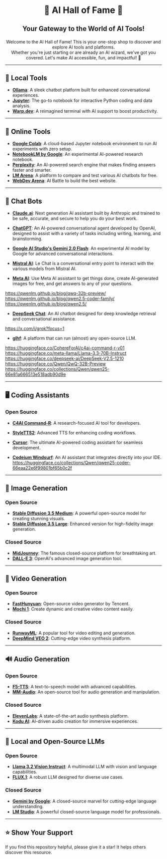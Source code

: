 # <p align="center">🌟 AI Hall of Fame 🌟</p>
## <p align="center">Your Gateway to the World of AI Tools!</p> 

<p align="center">Welcome to the AI Hall of Fame! This is your one-stop shop to discover and explore AI tools and platforms.<br> Whether you're just starting or are already an AI wizard, we've got you covered. Let's make AI accessible, fun, and impactful! 🚀</p>

---

## 🧠 Local Tools

- [**Ollama**](https://ollama.ai/): A sleek chatbot platform built for enhanced conversational experiences.
- [**Jupyter**](https://jupyter.org/): The go-to notebook for interactive Python coding and data analysis.
- [**Warp.dev**](https://www.warp.dev/): A reimagined terminal with AI support to boost productivity.

---

## 🧠 Online Tools

- [**Google Colab**](https://colab.research.google.com/): A cloud-based Jupyter notebook environment to run AI experiments with zero setup.
- [**NotebookLM by Google**](https://notebooklm.google/): An experimental AI-powered research notebook.
- [**Perplexity**](https://www.perplexity.ai/): An AI-powered search engine that makes finding answers faster and smarter.
- [**LM Arena**](https://lmarena.ai/): A platform to compare and test various AI chatbots for free.
- [**WebDev Arena**](https://web.lmarena.ai/): AI Battle to build the best website.

---

## 💬 Chat Bots
- [**Claude.ai**](https://claude.ai/new): Next generation AI assistant built by Anthropic and trained to be safe, accurate, and secure to help you do your best work.
- [**ChatGPT**](https://chatgpt.com/): An AI-powered conversational agent developed by OpenAI, designed to assist with a variety of tasks including writing, learning, and brainstorming.

- [**Google AI Studio's Gemini 2.0 Flash**](https://aistudio.google.com/app/prompts/new_chat?instructions=lmsys-1121&model=gemini-2.0-flash-thinking-exp-1219): An experimental AI model by Google for advanced conversational interactions.
- [**Mistral AI**](https://chat.mistral.ai/chat): Le Chat is a conversational entry point to interact with the various models from Mistral AI.

- [**Meta AI**](https://www.meta.ai/): Use Meta AI assistant to get things done, create AI-generated images for free, and get answers to any of your questions.


https://qwenlm.github.io/blog/qwq-32b-preview/
https://qwenlm.github.io/blog/qwen2.5-coder-family/
https://qwenlm.github.io/blog/qwen2.5/


- [**DeepSeek Chat**](https://chat.deepseek.com/): An AI chatbot designed for deep knowledge retrieval and conversational assistance.


https://x.com/i/grok?focus=1


- [**glhf**](https://glhf.chat/chat/create): A platform that can run (almost) any open-source LLM.



https://huggingface.co/CohereForAI/c4ai-command-r-v01
https://huggingface.co/meta-llama/Llama-3.3-70B-Instruct
https://huggingface.co/deepseek-ai/DeepSeek-V2.5-1210
https://huggingface.co/Qwen/QwQ-32B-Preview
https://huggingface.co/collections/Qwen/qwen25-66e81a666513e518adb90d9e

---

## 🖥️ Coding Assistants
### Open Source
- [**C4AI Command-R**](https://huggingface.co/CohereForAI/c4ai-command-r-08-2024): A research-focused AI tool for developers.
- [**StyleTTS2**](https://github.com/yl4579/StyleTTS2): Advanced TTS for enhancing coding workflows.

- [**Cursor**](https://www.cursor.com/): The ultimate AI-powered coding assistant for seamless development.
- [**Codeium Windsurf**](https://codeium.com/windsurf): An AI assistant that integrates directly into your IDE.
https://huggingface.co/collections/Qwen/qwen25-coder-66eaa22e6f99801bf65b0c2f

---

## 🎨 Image Generation
### Open Source
- [**Stable Diffusion 3.5 Medium**](https://huggingface.co/stabilityai/stable-diffusion-3.5-medium): A powerful open-source model for creating stunning visuals.
- [**Stable Diffusion 3.5 Large**](https://huggingface.co/stabilityai/stable-diffusion-3.5-large): Enhanced version for high-fidelity image generation.

### Closed Source
- [**MidJourney**](https://www.midjourney.com/): The famous closed-source platform for breathtaking art.
- [**DALL-E 3**](https://openai.com/dall-e): OpenAI's advanced image generation tool.

---

## 🎥 Video Generation
### Open Source
- [**FastHunyuan**](https://huggingface.co/FastVideo/FastHunyuan): Open-source video generator by Tencent.
- [**Mochi 1**](https://huggingface.co/genmo/mochi-1-preview): Create dynamic and creative video content easily.

### Closed Source
- [**RunwayML**](https://runwayml.com/): A popular tool for video editing and generation.
- [**DeepMind VEO 2**](https://deepmind.google/technologies/veo/veo-2/): Cutting-edge video synthesis platform.

---

## 🔊 Audio Generation
### Open Source
- [**F5-TTS**](https://huggingface.co/SWivid/F5-TTS): A text-to-speech model with advanced capabilities.
- [**MM-Audio**](https://github.com/hkchengrex/MMAudio): An open-source tool for audio generation and manipulation.

### Closed Source
- [**ElevenLabs**](https://elevenlabs.io/): A state-of-the-art audio synthesis platform.
- [**Kodu AI**](https://www.kodu.ai/): AI-driven audio creation for immersive experiences.

---

## 🏡 Local and Open-Source LLMs
### Open Source
- [**Llama 3.2 Vision Instruct**](https://huggingface.co/meta-llama/Llama-3.2-11B-Vision-Instruct): A multimodal LLM with vision and language capabilities.
- [**FLUX.1**](https://huggingface.co/black-forest-labs/FLUX.1-Fill-dev): A robust LLM designed for diverse use cases.

### Closed Source
- [**Gemini by Google**](https://ai.google/products/gemini): A closed-source marvel for cutting-edge language understanding.
- [**LM Studio**](https://lmarena.ai/): A powerful closed-source language model for professionals.

---

## ⭐ Show Your Support

If you find this repository helpful, please give it a star! It helps others discover this resource.
